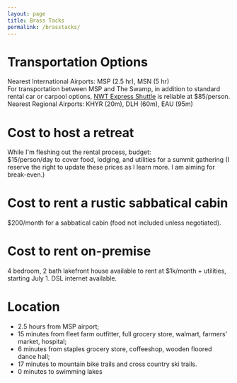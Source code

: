 ```yaml
---
layout: page
title: Brass Tacks
permalink: /brasstacks/
---
```


# Transportation Options
Nearest International Airports: MSP (2.5 hr), MSN (5 hr)  
For transportation between MSP and The Swamp, in addition to standard rental car or carpool options, [NWT Express Shuttle](https://nwtexpressshuttle.com/) is reliable at $85/person.  
Nearest Regional Airports: KHYR (20m), DLH (60m), EAU (95m)  

# Cost to host a retreat
While I'm fleshing out the rental process, budget:   
$15/person/day to cover food, lodging, and utilities for a summit gathering
(I reserve the right to update these prices as I learn more. I am aiming for break-even.)

# Cost to rent a rustic sabbatical cabin
$200/month for a sabbatical cabin (food not included unless negotiated).   

# Cost to rent on-premise
4 bedroom, 2 bath lakefront house available to rent at $1k/month + utilities, starting July 1. DSL internet available.

# Location
- 2.5 hours from MSP airport;   
- 15 minutes from fleet farm outfitter, full grocery store, walmart, farmers' market, hospital;   
- 6 minutes from staples grocery store, coffeeshop, wooden floored dance hall;   
- 17 minutes to mountain bike trails and cross country ski trails.
- 0 minutes to swimming lakes
